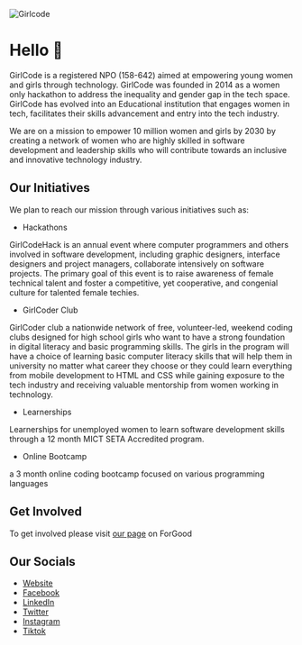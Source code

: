
![Girlcode](https://girlcode.co.za/wp-content/uploads/2022/11/Social-Media-Banner.png)

# Hello 👋

GirlCode is a registered NPO (158-642) aimed at empowering young women and girls through technology. GirlCode was founded in 2014 as a women only hackathon to address the inequality and gender gap in the tech space. GirlCode has evolved into an Educational institution that engages women in tech, facilitates their skills advancement and entry into the tech industry.

We are on a mission to empower 10 million women and girls by 2030 by creating a network of women who are highly skilled in software development and leadership skills who will contribute towards an inclusive and innovative technology industry.

## Our Initiatives

We plan to reach our mission through various initiatives such as:

- Hackathons

GirlCodeHack is an annual event where computer programmers and others involved in software development, including graphic designers, interface designers and project managers, collaborate intensively on software projects. The primary goal of this event is to raise awareness of female technical talent and foster a competitive, yet cooperative, and congenial culture for talented female techies.

- GirlCoder Club

GirlCoder club a nationwide network of free, volunteer-led, weekend coding clubs designed for high school girls who want to have a strong foundation in digital literacy and basic programming skills. The girls in the program will have a choice of learning basic computer literacy skills that will help them in university no matter what career they choose or they could learn everything from mobile development to HTML and CSS while gaining exposure to the tech industry and receiving valuable mentorship from women working in technology.

- Learnerships

Learnerships for unemployed women to learn software development skills through a 12 month MICT SETA Accredited program.

- Online Bootcamp

a 3 month online coding bootcamp focused on various programming languages

## Get Involved

To get involved please visit [our page](https://www.forgood.co.za/causes/girlcode) on ForGood

## Our Socials

- [Website](https://girlcode.co.za/)
- [Facebook](https://www.facebook.com/GirlCodeZA/)
- [LinkedIn](https://www.linkedin.com/company/girlcodeza/)
- [Twitter](https://twitter.com/GirlCode_za)
- [Instagram](https://www.instagram.com/girlcode_za/)
- [Tiktok](https://www.tiktok.com/@girlcodeza/)
